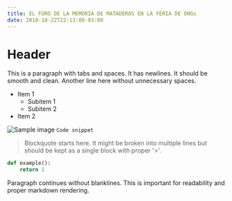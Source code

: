 ```yaml
---
title: EL FORO DE LA MEMORIA DE MATADEROS EN LA FERIA DE ONGs
date: 2010-10-22T22:13:00-03:00
---
```


# Header

This is a paragraph with tabs and spaces. It has newlines. It should be
smooth and clean. Another line here without unnecessary spaces.

- Item 1
  - Subitem 1
  - Subitem 2
- Item 2

![Sample image](https://example.com/image.jpg) `Code snippet`

> Blockquote starts here. It might be
> broken into multiple lines but should be
> kept as a single block with proper '>'.

```python
def example():
    return 1
```

Paragraph continues without blanklines. This is important for
readability and proper markdown rendering.